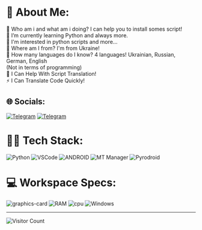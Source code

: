 # 💫 About Me:
🔭 Who am i and what am i doing? I can help you to install somes script!<br> 🌱 I’m currently learning Python and always more.<br>👀 I'm interested in python scripts and more...<br>🏴 Where am I from? I'm from Ukraine!<br>💬 How many languages do I know? 4 languages! Ukrainian, Russian, German, English<br>
(Not in terms of programming)<br>🤝 I Can Help With Script Translation!<br>⚡ I Can Translate Code Quickly!


## 🌐 Socials:
[![Telegram](https://img.shields.io/badge/Telegram_News-red?color=white&logo=telegram&logoColor=blue)](https://t.me/FORSIZEROUA_GITHUB)
[![Telegram](https://img.shields.io/badge/Telegram_Help_User-red?color=white&logo=telegram&logoColor=blue)](https://t.me/FORSIZERO)

# 👨‍💻 Tech Stack:
![Python](https://img.shields.io/badge/python-3670A0?style=for-the-badge&logo=python&logoColor=ffdd54) ![VSCode](https://img.shields.io/badge/Visual--Studio--Code-007ACC?style=for-the-badge&logo=visual-studio-code&logoColor=white) ![ANDROID](https://img.shields.io/badge/android-%2320232a.svg?style=for-the-badge&logo=android&logoColor=%a4c639) ![MT Manager]([https://img.shields.io/badge/MT-Manager-red?style=for-the-badge&logoColor=a4c639]) ![Pyrodroid](https://img.shields.io/badge/Pyrodroid-3670A0?style=for-the-badge&logo=Pyrodroid&logoColor=ffdd54) 

# 💻 Workspace Specs:
![graphics-card](https://img.shields.io/badge/Intel(R)_HD_Graphics_520-0071C5?style=for-the-badge&logo=intel&logoColor=white)
![RAM](https://img.shields.io/badge/8GB-76B900?style=for-the-badge&logo=RAM&logoColor=white)
![cpu](https://img.shields.io/badge/Intel-Core_i5-6300U_4th-0071C5?style=for-the-badge&logo=intel&logoColor=white)
![Windows](https://img.shields.io/badge/Windows_11-0078D6?style=for-the-badge&logo=windows&logoColor=white)


---
![Visitor Count](https://komarev.com/ghpvc/?username=FORSIZEROUA&color=red)
